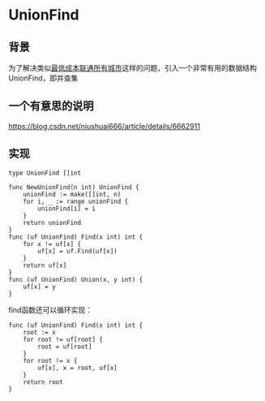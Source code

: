 # UnionFind
## 背景
为了解决类似[最低成本联通所有城市](solutions/connecting-cities-with-minimum-cost/d.go)这样的问题，引入一个非常有用的数据结构UnionFind，即并查集
## 一个有意思的说明
https://blog.csdn.net/niushuai666/article/details/6662911
## 实现
```
type UnionFind []int

func NewUnionFind(n int) UnionFind {
	unionFind := make([]int, n)
	for i, _ := range unionFind {
		unionFind[i] = i
	}
	return unionFind
}
func (uf UnionFind) Find(x int) int {
	for x != uf[x] {
		uf[x] = uf.Find(uf[x])
	}
	return uf[x]
}
func (uf UnionFind) Union(x, y int) {
	uf[x] = y
}
```
find函数还可以循环实现：
```
func (uf UnionFind) Find(x int) int {
	root := x
	for root != uf[root] {
		root = uf[root]
	}
	for root != x {
		uf[x], x = root, uf[x]
	}
	return root
}
```